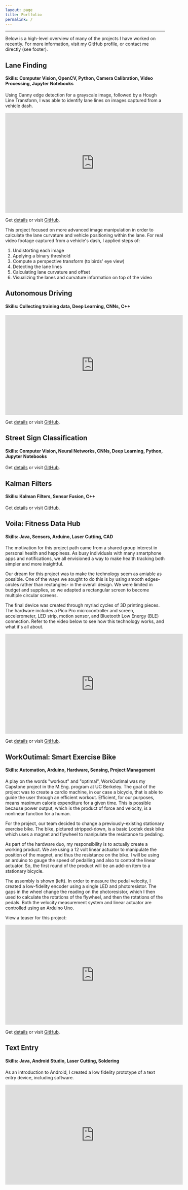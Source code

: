 ```yaml
---
layout: page
title: Portfolio
permalink: /
---
```

***
Below is a high-level overview of many of the projects I have worked on recently. For more information, visit my GitHub profile, or contact me directly (see footer).

## Lane Finding
#### Skills: Computer Vision, OpenCV, Python, Camera Calibration, Video Processing, Jupyter Notebooks

Using Canny edge detection for a grayscale image, followed by a Hough Line Transform, I was able to identify lane lines on images captured from a vehicle dash.

<center><iframe width="560" height="315" src="https://www.youtube.com/embed/b9hYK5LCyrs" frameborder="0" allow="accelerometer; autoplay; encrypted-media; gyroscope; picture-in-picture" allowfullscreen></iframe></center>

Get [details](https://meredithmeyer.info/Lanes) or visit [GitHub](https://github.com/mmeyer95/Advanced-Lane-Finding).

This project focused on more advanced image manipulation in order to calculate the lane curvature and vehicle positioning within the lane. For real video footage captured from a vehicle's dash, I applied steps of:
1. Undistorting each image
2. Applying a binary threshold
3. Compute a perspective transform (to birds' eye view)
4. Detecting the lane lines
5. Calculating lane curvature and offset
6. Visualizing the lanes and curvature information on top of the video

## Autonomous Driving
#### Skills: Collecting training data, Deep Learning, CNNs, C++

<center><iframe width="560" height="315" src="https://www.youtube.com/embed/k46y8LXDKw8" frameborder="0" allow="accelerometer; autoplay; encrypted-media; gyroscope; picture-in-picture" allowfullscreen></iframe></center>

Get [details](https://meredithmeyer.info/autonomous) or visit [GitHub](https://github.com/mmeyer95/BehavioralCloning).

## Street Sign Classification
#### Skills: Computer Vision, Neural Networks, CNNs, Deep Learning, Python, Jupyter Notebooks 

Get [details](https://meredithmeyer.info/signs) or visit [GitHub](https://github.com/mmeyer95/Traffic-Sign-Classifier).

## Kalman Filters
#### Skills: Kalman Filters, Sensor Fusion, C++

Get [details](https://meredithmeyer.info/Kalman) or visit [GitHub](https://github.com/mmeyer95/KalmanFilters).

## Voila: Fitness Data Hub
#### Skills: Java, Sensors, Arduino, Laser Cutting, CAD

The motivation for this project path came from a shared group interest in personal health and happiness. As busy individuals with many smartphone apps and notifications, we all envisioned a way to make health tracking both simpler and more insightful.

Our dream for this project was to make the technology seem as amiable as possible. One of the ways we sought to do this is by using smooth edges- circles rather than rectangles- in the overall design. We were limited in budget and supplies, so we adapted a rectangular screen to become multiple circular screens.

The final device was created through myriad cycles of 3D printing pieces. The hardware includes a Pico Pro microcontroller and screen, accelerometer, LED strip, motion sensor, and Bluetooth Low Energy (BLE) connection. Refer to the video below to see how this technology works, and what it's all about.

<center><iframe width="560" height="315" src="https://www.youtube.com/embed/73sUKSZ9bQc" frameborder="0" allow="accelerometer; autoplay; encrypted-media; gyroscope; picture-in-picture" allowfullscreen></iframe></center>

Get [details](https://meredithmeyer.info/voila) or visit [GitHub](https://github.com/mmeyer95/Voila).

## WorkOutimal: Smart Exercise Bike
#### Skills: Automation, Arduino, Hardware, Sensing, Project Management

A play on the words "workout" and "optimal", WorkOutimal was my Capstone project in the M.Eng. program at UC Berkeley. The goal of the project was to create a cardio machine, in our case a bicycle, that is able to guide the user through an efficient workout. Efficient, for our purposes, means maximum calorie expenditure for a given time. This is possible because power output, which is the product of force and velocity, is a nonlinear function for a human.

For the project, our team decided to change a previously-existing stationary exercise bike. The bike, pictured stripped-down, is a basic Loctek desk bike which uses a magnet and flywheel to manipulate the resistance to pedaling.

As part of the hardware duo, my responsibility is to actually create a working product. We are using a 12 volt linear actuator to manipulate the position of the magnet, and thus the resistance on the bike. I will be using an arduino to gauge the speed of pedalling and also to control the linear actuator. So, the first round of the product will be an add-on item to a stationary bicycle.

The assembly is shown (left). In order to measure the pedal velocity, I created a low-fidelity encoder using a single LED and photoresistor. The gaps in the wheel change the reading on the photoresistor, which I then used to calculate the rotations of the flywheel, and then the rotations of the pedals. Both the velocity measurement system and linear actuator are controlled using an Arduino Uno.

View a teaser for this project:
<center><iframe width="560" height="315" src="https://www.youtube.com/embed/F1LDj81z75A" frameborder="0" allow="accelerometer; autoplay; encrypted-media; gyroscope; picture-in-picture" allowfullscreen></iframe></center>

Get [details](https://meredithmeyer.info/workout) or visit [GitHub](https://github.com/mmeyer95/WorkOutimal).

## Text Entry
#### Skills: Java, Android Studio, Laser Cutting, Soldering

As an introduction to Android, I created a low fidelity prototype of a text entry device, including software.
<center><iframe width="560" height="315" src="https://www.youtube.com/embed/T63Gp9oZcBs" frameborder="0" allow="accelerometer; autoplay; encrypted-media; gyroscope; picture-in-picture" allowfullscreen></iframe></center>
